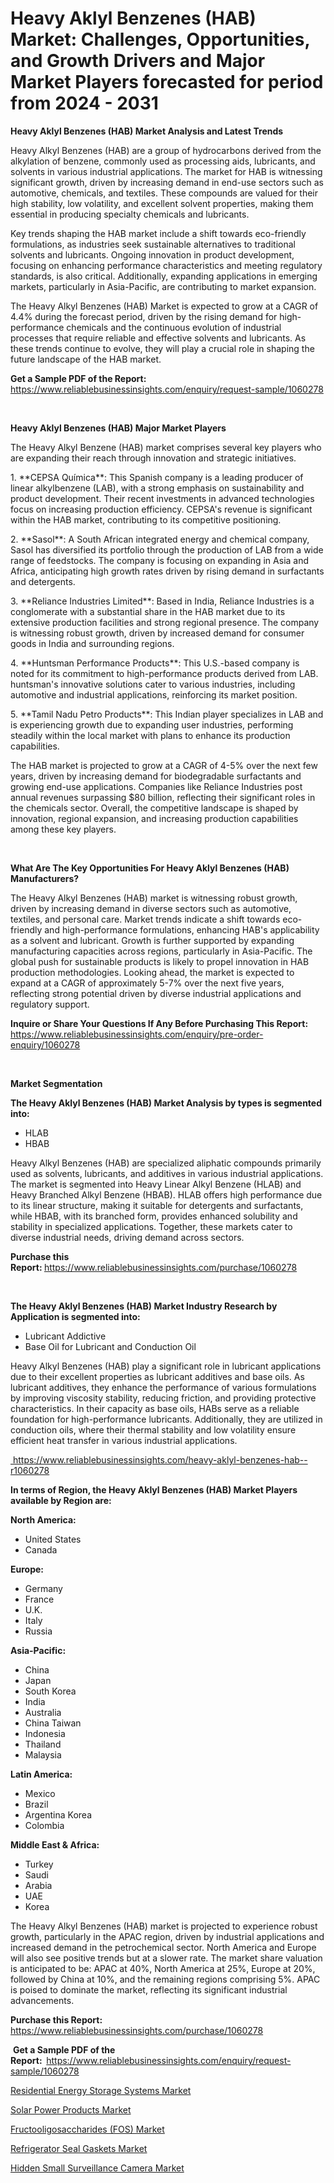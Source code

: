 <p><h1>Heavy Aklyl Benzenes (HAB) Market: Challenges, Opportunities, and Growth Drivers and Major Market Players forecasted for period from 2024 - 2031</h1></p><p><strong>Heavy Aklyl Benzenes (HAB) Market Analysis and Latest Trends</strong></p>
<p><p>Heavy Alkyl Benzenes (HAB) are a group of hydrocarbons derived from the alkylation of benzene, commonly used as processing aids, lubricants, and solvents in various industrial applications. The market for HAB is witnessing significant growth, driven by increasing demand in end-use sectors such as automotive, chemicals, and textiles. These compounds are valued for their high stability, low volatility, and excellent solvent properties, making them essential in producing specialty chemicals and lubricants.</p><p>Key trends shaping the HAB market include a shift towards eco-friendly formulations, as industries seek sustainable alternatives to traditional solvents and lubricants. Ongoing innovation in product development, focusing on enhancing performance characteristics and meeting regulatory standards, is also critical. Additionally, expanding applications in emerging markets, particularly in Asia-Pacific, are contributing to market expansion.</p><p>The Heavy Alkyl Benzenes (HAB) Market is expected to grow at a CAGR of 4.4% during the forecast period, driven by the rising demand for high-performance chemicals and the continuous evolution of industrial processes that require reliable and effective solvents and lubricants. As these trends continue to evolve, they will play a crucial role in shaping the future landscape of the HAB market.</p></p>
<p><strong>Get a Sample PDF of the Report:&nbsp;</strong> <a href="https://www.reliablebusinessinsights.com/enquiry/request-sample/1060278?utm_campaign=118&utm_medium=2&utm_source=Github&utm_content=ia&utm_term=06122024&utm_id=heavy-aklyl-benzenes-hab">https://www.reliablebusinessinsights.com/enquiry/request-sample/1060278</a></p>
<p>&nbsp;</p>
<p><strong>Heavy Aklyl Benzenes (HAB) Major Market Players</strong></p>
<p><p>The Heavy Alkyl Benzene (HAB) market comprises several key players who are expanding their reach through innovation and strategic initiatives. </p><p>1. **CEPSA Química**: This Spanish company is a leading producer of linear alkylbenzene (LAB), with a strong emphasis on sustainability and product development. Their recent investments in advanced technologies focus on increasing production efficiency. CEPSA's revenue is significant within the HAB market, contributing to its competitive positioning.</p><p>2. **Sasol**: A South African integrated energy and chemical company, Sasol has diversified its portfolio through the production of LAB from a wide range of feedstocks. The company is focusing on expanding in Asia and Africa, anticipating high growth rates driven by rising demand in surfactants and detergents.</p><p>3. **Reliance Industries Limited**: Based in India, Reliance Industries is a conglomerate with a substantial share in the HAB market due to its extensive production facilities and strong regional presence. The company is witnessing robust growth, driven by increased demand for consumer goods in India and surrounding regions.</p><p>4. **Huntsman Performance Products**: This U.S.-based company is noted for its commitment to high-performance products derived from LAB. huntsman's innovative solutions cater to various industries, including automotive and industrial applications, reinforcing its market position.</p><p>5. **Tamil Nadu Petro Products**: This Indian player specializes in LAB and is experiencing growth due to expanding user industries, performing steadily within the local market with plans to enhance its production capabilities.</p><p>The HAB market is projected to grow at a CAGR of 4-5% over the next few years, driven by increasing demand for biodegradable surfactants and growing end-use applications. Companies like Reliance Industries post annual revenues surpassing $80 billion, reflecting their significant roles in the chemicals sector. Overall, the competitive landscape is shaped by innovation, regional expansion, and increasing production capabilities among these key players.</p></p>
<p>&nbsp;</p>
<p><strong>What Are The Key Opportunities For Heavy Aklyl Benzenes (HAB) Manufacturers?</strong></p>
<p><p>The Heavy Alkyl Benzenes (HAB) market is witnessing robust growth, driven by increasing demand in diverse sectors such as automotive, textiles, and personal care. Market trends indicate a shift towards eco-friendly and high-performance formulations, enhancing HAB's applicability as a solvent and lubricant. Growth is further supported by expanding manufacturing capacities across regions, particularly in Asia-Pacific. The global push for sustainable products is likely to propel innovation in HAB production methodologies. Looking ahead, the market is expected to expand at a CAGR of approximately 5-7% over the next five years, reflecting strong potential driven by diverse industrial applications and regulatory support.</p></p>
<p><strong>Inquire or Share Your Questions If Any Before Purchasing This Report:</strong> <a href="https://www.reliablebusinessinsights.com/enquiry/pre-order-enquiry/1060278?utm_campaign=118&utm_medium=2&utm_source=Github&utm_content=ia&utm_term=06122024&utm_id=heavy-aklyl-benzenes-hab">https://www.reliablebusinessinsights.com/enquiry/pre-order-enquiry/1060278</a></p>
<p>&nbsp;</p>
<p><strong>Market Segmentation</strong></p>
<p><strong>The Heavy Aklyl Benzenes (HAB) Market Analysis by types is segmented into:</strong></p>
<p><ul><li>HLAB</li><li>HBAB</li></ul></p>
<p><p>Heavy Alkyl Benzenes (HAB) are specialized aliphatic compounds primarily used as solvents, lubricants, and additives in various industrial applications. The market is segmented into Heavy Linear Alkyl Benzene (HLAB) and Heavy Branched Alkyl Benzene (HBAB). HLAB offers high performance due to its linear structure, making it suitable for detergents and surfactants, while HBAB, with its branched form, provides enhanced solubility and stability in specialized applications. Together, these markets cater to diverse industrial needs, driving demand across sectors.</p></p>
<p><strong>Purchase this Report:&nbsp;</strong><a href="https://www.reliablebusinessinsights.com/purchase/1060278?utm_campaign=118&utm_medium=2&utm_source=Github&utm_content=ia&utm_term=06122024&utm_id=heavy-aklyl-benzenes-hab">https://www.reliablebusinessinsights.com/purchase/1060278</a></p>
<p>&nbsp;</p>
<p><strong>The Heavy Aklyl Benzenes (HAB) Market Industry Research by Application is segmented into:</strong></p>
<p><ul><li>Lubricant Addictive</li><li>Base Oil for Lubricant and Conduction Oil</li></ul></p>
<p><p>Heavy Alkyl Benzenes (HAB) play a significant role in lubricant applications due to their excellent properties as lubricant additives and base oils. As lubricant additives, they enhance the performance of various formulations by improving viscosity stability, reducing friction, and providing protective characteristics. In their capacity as base oils, HABs serve as a reliable foundation for high-performance lubricants. Additionally, they are utilized in conduction oils, where their thermal stability and low volatility ensure efficient heat transfer in various industrial applications.</p></p>
<p><a href="https://www.reliablebusinessinsights.com/heavy-aklyl-benzenes-hab--r1060278?utm_campaign=118&utm_medium=2&utm_source=Github&utm_content=ia&utm_term=06122024&utm_id=heavy-aklyl-benzenes-hab">&nbsp;https://www.reliablebusinessinsights.com/heavy-aklyl-benzenes-hab--r1060278</a></p>
<p><strong>In terms of Region, the Heavy Aklyl Benzenes (HAB) Market Players available by Region are:</strong></p>
<p>
    <p> <strong> North America: </strong>
        <ul>
            <li>United States</li>
            <li>Canada</li>
        </ul>
        </p> 
    <p> <strong> Europe: </strong>
        <ul>
            <li>Germany</li>
            <li>France</li>
            <li>U.K.</li>
            <li>Italy</li>
            <li>Russia</li>
        </ul>
        </p> 
    <p> <strong> Asia-Pacific: </strong>
        <ul>
            <li>China</li>
            <li>Japan</li>
            <li>South Korea</li>
            <li>India</li>
            <li>Australia</li>
            <li>China Taiwan</li>
            <li>Indonesia</li>
            <li>Thailand</li>
            <li>Malaysia</li>
        </ul>
        </p> 
    <p> <strong> Latin America: </strong>
        <ul>
            <li>Mexico</li>
            <li>Brazil</li>
            <li>Argentina Korea</li>
            <li>Colombia</li>
        </ul>
        </p> 
    <p> <strong> Middle East & Africa: </strong>
        <ul>
            <li>Turkey</li>
            <li>Saudi</li>
            <li>Arabia</li>
            <li>UAE</li>
            <li>Korea</li>
        </ul>
    </p>
    </p>
<p><p>The Heavy Alkyl Benzenes (HAB) market is projected to experience robust growth, particularly in the APAC region, driven by industrial applications and increased demand in the petrochemical sector. North America and Europe will also see positive trends but at a slower rate. The market share valuation is anticipated to be: APAC at 40%, North America at 25%, Europe at 20%, followed by China at 10%, and the remaining regions comprising 5%. APAC is poised to dominate the market, reflecting its significant industrial advancements.</p></p>
<p><strong>Purchase this Report: </strong><a href="https://www.reliablebusinessinsights.com/purchase/1060278?utm_campaign=118&utm_medium=2&utm_source=Github&utm_content=ia&utm_term=06122024&utm_id=heavy-aklyl-benzenes-hab">https://www.reliablebusinessinsights.com/purchase/1060278</a></p>
<p>&nbsp;<strong>Get a Sample PDF of the Report:&nbsp;&nbsp;</strong><a href="https://www.reliablebusinessinsights.com/enquiry/request-sample/1060278?utm_campaign=118&utm_medium=2&utm_source=Github&utm_content=ia&utm_term=06122024&utm_id=heavy-aklyl-benzenes-hab">https://www.reliablebusinessinsights.com/enquiry/request-sample/1060278</a></p>
<p><strong></strong></p>
<p><p><a href="https://www.linkedin.com/pulse/qualitative-study-residential-energy-storage-systems-ozabe?utm_campaign=118&utm_medium=2&utm_source=Github&utm_content=ia&utm_term=06122024&utm_id=heavy-aklyl-benzenes-hab">Residential Energy Storage Systems Market</a></p><p><a href="https://www.linkedin.com/pulse/growth-forecast-solar-power-products-market-14-cagr-2024-2031-ix3qe?utm_campaign=118&utm_medium=2&utm_source=Github&utm_content=ia&utm_term=06122024&utm_id=heavy-aklyl-benzenes-hab">Solar Power Products Market</a></p><p><a href="https://github.com/arvelm4nthig/Market-Research-Report-List-1/blob/main/fructooligosaccharides-fos-market.md?utm_campaign=118&utm_medium=2&utm_source=Github&utm_content=ia&utm_term=06122024&utm_id=heavy-aklyl-benzenes-hab">Fructooligosaccharides (FOS) Market</a></p><p><a href="https://issuu.com/reportprime-2/docs/refrigerator-seal-gaskets-market-size-2030.pptx?utm_campaign=118&utm_medium=2&utm_source=Github&utm_content=ia&utm_term=06122024&utm_id=heavy-aklyl-benzenes-hab">Refrigerator Seal Gaskets Market</a></p><p><a href="https://issuu.com/reportprime-2/docs/hidden-small-surveillance-camera-market-size-2030.?utm_campaign=118&utm_medium=2&utm_source=Github&utm_content=ia&utm_term=06122024&utm_id=heavy-aklyl-benzenes-hab">Hidden Small Surveillance Camera Market</a></p></p>